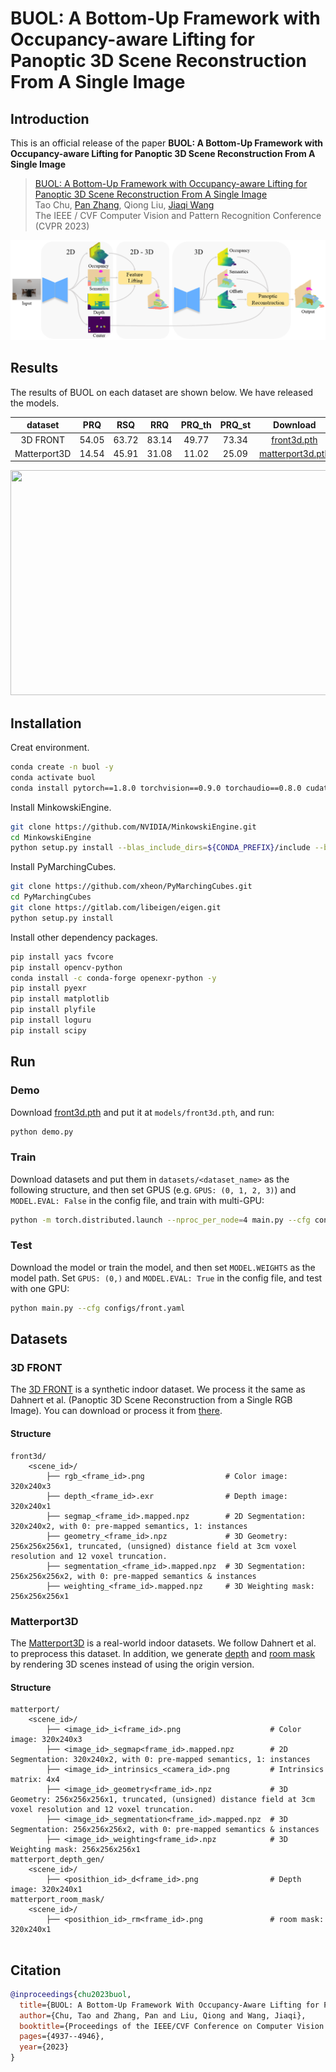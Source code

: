 # BUOL: A Bottom-Up Framework with Occupancy-aware Lifting for Panoptic 3D Scene Reconstruction From A Single Image

## Introduction
This is an official release of the paper **BUOL: A Bottom-Up Framework with Occupancy-aware Lifting
for Panoptic 3D Scene Reconstruction From A Single Image**

> [BUOL: A Bottom-Up Framework with Occupancy-aware Lifting for Panoptic 3D Scene Reconstruction From A Single Image](https://openaccess.thecvf.com/content/CVPR2023/papers/Chu_BUOL_A_Bottom-Up_Framework_With_Occupancy-Aware_Lifting_for_Panoptic_3D_CVPR_2023_paper.pdf)    
> Tao Chu, [Pan Zhang](https://panzhang0212.github.io/), Qiong Liu, [Jiaqi Wang](https://myownskyw7.github.io/)      
> The IEEE / CVF Computer Vision and Pattern Recognition Conference (CVPR 2023)

<p align="left">
    <img width=640 src="resources/framework.png"/>
</p>

## Results

The results of BUOL on each dataset are shown below. We have released the models.

|   dataset    |  PRQ  |  RSQ  |  RRQ   | PRQ_th | PRQ_st |                                                Download                                                |
|:------------:|:-----:|:-----:|:------:|:------:|:------:|:------------------------------------------------------------------------------------------------------:|
|   3D FRONT   | 54.05 | 63.72 | 83.14  | 49.77  | 73.34  |   [front3d.pth](https://drive.google.com/file/d/1DoRIc5-iMQNixTJ8EQc2h8VCb8NgEc6_/view?usp=sharing)    |
| Matterport3D | 14.54 | 45.91 | 31.08  | 11.02  | 25.09  | [matterport3d.pth](https://drive.google.com/file/d/1Ph0QGVgq_bYrugQdcVzDwotRf8IIBZ0W/view?usp=sharing) |

<p align="left">
    <img width=640 height=360 src="demo/demo.gif"/>
</p>

## Installation

Creat environment.
```bash
conda create -n buol -y
conda activate buol
conda install pytorch==1.8.0 torchvision==0.9.0 torchaudio==0.8.0 cudatoolkit=11.1 -c pytorch -c conda-forge -y
```


Install MinkowskiEngine.
```bash
git clone https://github.com/NVIDIA/MinkowskiEngine.git
cd MinkowskiEngine
python setup.py install --blas_include_dirs=${CONDA_PREFIX}/include --blas=openblas --force_cuda
```

Install PyMarchingCubes.
```bash
git clone https://github.com/xheon/PyMarchingCubes.git
cd PyMarchingCubes
git clone https://gitlab.com/libeigen/eigen.git
python setup.py install
```

Install other dependency packages.
```bash
pip install yacs fvcore
pip install opencv-python
conda install -c conda-forge openexr-python -y
pip install pyexr
pip install matplotlib
pip install plyfile
pip install loguru
pip install scipy
```

## Run
### Demo
Download [front3d.pth](https://drive.google.com/file/d/1DoRIc5-iMQNixTJ8EQc2h8VCb8NgEc6_/view?usp=sharing)
and put it at `models/front3d.pth`, and run:
```bash
python demo.py
```

### Train
Download datasets and put them in `datasets/<dataset_name>` as the following structure,
and then set GPUS (e.g. `GPUS: (0, 1, 2, 3)`) and `MODEL.EVAL: False` in the config file,
and train with multi-GPU:
```bash
python -m torch.distributed.launch --nproc_per_node=4 main.py --cfg configs/front.yaml
```

### Test
Download the model or train the model, and then set `MODEL.WEIGHTS` as the model path.
Set `GPUS: (0,)` and `MODEL.EVAL: True` in the config file, and test with one GPU:
```bash
python main.py --cfg configs/front.yaml
```

## Datasets

### 3D FRONT
The [3D FRONT](https://tianchi.aliyun.com/specials/promotion/alibaba-3d-scene-dataset) is a synthetic indoor dataset.
We process it the same as Dahnert et al. (Panoptic 3D Scene Reconstruction from a Single RGB Image).
You can download or process it from [there](https://github.com/xheon/panoptic-reconstruction).

#### Structure
```
front3d/
    <scene_id>/            
        ├── rgb_<frame_id>.png                  # Color image: 320x240x3
        ├── depth_<frame_id>.exr                # Depth image: 320x240x1
        ├── segmap_<frame_id>.mapped.npz        # 2D Segmentation: 320x240x2, with 0: pre-mapped semantics, 1: instances
        ├── geometry_<frame_id>.npz             # 3D Geometry: 256x256x256x1, truncated, (unsigned) distance field at 3cm voxel resolution and 12 voxel truncation.
        ├── segmentation_<frame_id>.mapped.npz  # 3D Segmentation: 256x256x256x2, with 0: pre-mapped semantics & instances
        ├── weighting_<frame_id>.mapped.npz     # 3D Weighting mask: 256x256x256x1
```

### Matterport3D
The [Matterport3D](https://niessner.github.io/Matterport/) is a real-world indoor datasets. We follow
Dahnert et al. to preprocess this dataset.
In addition, we generate [depth](https://drive.google.com/file/d/15xjRFmIk8vY089kveoZ4HM-6Ib0QhVRr/view?usp=sharing)
and [room mask](https://drive.google.com/file/d/1inOxqPge-DI5cmXBho8EtF1nPL0CTqKX/view?usp=sharing) by
rendering 3D scenes instead of using the origin version.

#### Structure
```
matterport/
    <scene_id>/            
        ├── <image_id>_i<frame_id>.png                    # Color image: 320x240x3
        ├── <image_id>_segmap<frame_id>.mapped.npz        # 2D Segmentation: 320x240x2, with 0: pre-mapped semantics, 1: instances
        ├── <image_id>_intrinsics_<camera_id>.png         # Intrinsics matrix: 4x4
        ├── <image_id>_geometry<frame_id>.npz             # 3D Geometry: 256x256x256x1, truncated, (unsigned) distance field at 3cm voxel resolution and 12 voxel truncation.
        ├── <image_id>_segmentation<frame_id>.mapped.npz  # 3D Segmentation: 256x256x256x2, with 0: pre-mapped semantics & instances
        ├── <image_id>_weighting<frame_id>.npz            # 3D Weighting mask: 256x256x256x1
matterport_depth_gen/
    <scene_id>/     
        ├── <posithion_id>_d<frame_id>.png                # Depth image: 320x240x1
matterport_room_mask/
    <scene_id>/   
        ├── <posithion_id>_rm<frame_id>.png               # room mask: 320x240x1


```



## Citation

```bibtex
@inproceedings{chu2023buol,
  title={BUOL: A Bottom-Up Framework With Occupancy-Aware Lifting for Panoptic 3D Scene Reconstruction From a Single Image},
  author={Chu, Tao and Zhang, Pan and Liu, Qiong and Wang, Jiaqi},
  booktitle={Proceedings of the IEEE/CVF Conference on Computer Vision and Pattern Recognition},
  pages={4937--4946},
  year={2023}
}
```




